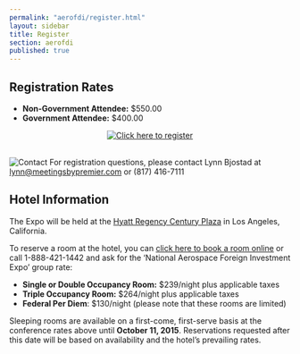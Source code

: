 ```yaml
---
permalink: "aerofdi/register.html"
layout: sidebar
title: Register
section: aerofdi
published: true
---
```


## Registration Rates

* **Non-Government Attendee:** $550.00
* **Government Attendee:** $400.00

<center><a href="https://www.regonline.com/Register/Checkin.aspx?EventID=1666610"><img src="http://dabuttonfactory.com/button.png?t=Click+here+to+register&f=Open+Sans&ts=24&tc=d12229&hp=20&vp=8&c=5&bgt=unicolored&bgc=fff&bs=2&bc=d12229" alt="Click here to register"></a></center><br/>

![Contact](https://google.github.io/material-design-icons/action/svg/design/ic_question_answer_24px.svg "Contact") For registration questions, please contact Lynn Bjostad at [lynn@meetingsbypremier.com](mailto:lynn@meetingsbypremier.com) or (817) 416-7111

## Hotel Information

The Expo will be held at the [Hyatt Regency Century Plaza](http://www.centuryplaza.hyatt.com/en/hotel/home.html) in Los Angeles, California. 

To reserve a room at the hotel, you can [click here to book a room online](https://resweb.passkey.com/go/AerospaceStatesAssoc) or call 1-888-421-1442 and ask for the ‘National Aerospace Foreign Investment Expo’ group rate:

* **Single or Double Occupancy Room:** $239/night plus applicable taxes
* **Triple Occupancy Room:** $264/night plus applicable taxes
* **Federal Per Diem**: $130/night (please note that these rooms are limited)

Sleeping rooms are available on a first-come, first-serve basis at the conference rates above until **October 11, 2015**. Reservations requested after this date will be based on availability and the hotel’s prevailing rates.
